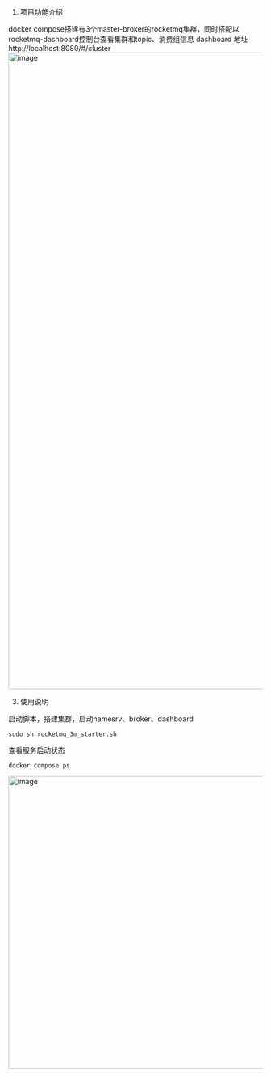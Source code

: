 1. 项目功能介绍

docker compose搭建有3个master-broker的rocketmq集群，同时搭配以rocketmq-dashboard控制台查看集群和topic、消费组信息
dashboard 地址 http://localhost:8080/#/cluster
<img width="1260" alt="image" src="https://github.com/weiyangtang/rocketmq-docker/assets/40015805/52abc625-dd18-4fbf-8c1e-7181f04d5a6e">

3. 使用说明
   
启动脚本，搭建集群，启动namesrv、broker、dashboard
```
sudo sh rocketmq_3m_starter.sh
```
查看服务启动状态
```
docker compose ps
```
<img width="579" alt="image" src="https://github.com/weiyangtang/rocketmq-docker/assets/40015805/8f424d73-f9a7-4cf9-8862-51fa3289a3ac">
